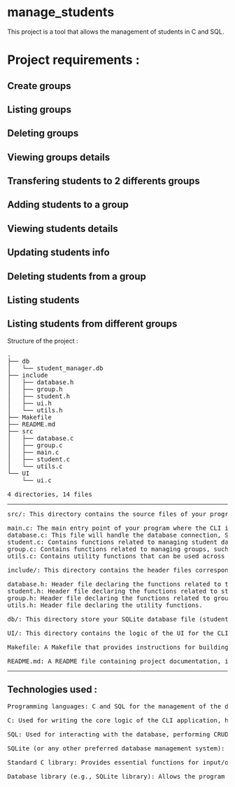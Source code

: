 # manage_students
This project is a tool that allows the management of students in C and SQL.

# Project requirements :
## Create groups
## Listing groups
## Deleting groups
## Viewing groups details
## Transfering students to 2 differents groups
## Adding students to a group
## Viewing students details
## Updating students info
## Deleting students from a group
## Listing students
## Listing students from different groups

Structure of the project :
<pre>
.
├── db
│   └── student_manager.db
├── include
│   ├── database.h
│   ├── group.h
│   ├── student.h
│   ├── ui.h
│   └── utils.h
├── Makefile
├── README.md
├── src
│   ├── database.c
│   ├── group.c
│   ├── main.c
│   ├── student.c
│   └── utils.c
└── UI
    └── ui.c

4 directories, 14 files
</pre>

<hr>

<pre>
src/: This directory contains the source files of your program.

main.c: The main entry point of your program where the CLI interface and user input handling will be implemented.
database.c: This file will handle the database connection, SQL operations, and executing queries.
student.c: Contains functions related to managing student data, such as adding, updating, deleting, and listing students.
group.c: Contains functions related to managing groups, such as creating, deleting, transferring students, and listing group details.
utils.c: Contains utility functions that can be used across different modules, such as input validation or formatting.

include/: This directory contains the header files corresponding to the source files.

database.h: Header file declaring the functions related to the database and SQL operations.
student.h: Header file declaring the functions related to student management.
group.h: Header file declaring the functions related to group management.
utils.h: Header file declaring the utility functions.

db/: This directory store your SQLite database file (student_manager.db in this example).

UI/: This directory contains the logic of the UI for the CLI application.

Makefile: A Makefile that provides instructions for building the program, including compiling the source files and linking the necessary libraries.

README.md: A README file containing project documentation, instructions for setup, and usage guidelines.
</pre>

<hr>

## Technologies used :
<pre>
Programming languages: C and SQL for the management of the data and the logic.

C: Used for writing the core logic of the CLI application, handling user input, implementing database operations, and managing the program flow.

SQL: Used for interacting with the database, performing CRUD (Create, Read, Update, Delete) operations, and managing student and group data.

SQLite (or any other preferred database management system): Used as the database engine to store and retrieve student and group information.

Standard C library: Provides essential functions for input/output, string manipulation, memory management, and other core functionalities in the C programming language like GTK.

Database library (e.g., SQLite library): Allows the program to connect to the database, execute SQL queries, and retrieve query results.
</pre>

